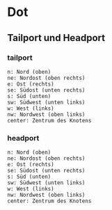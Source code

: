 # Dot

## Tailport und Headport

### tailport

```plaintext
n: Nord (oben)
ne: Nordost (oben rechts)
e: Ost (rechts)
se: Südost (unten rechts)
s: Süd (unten)
sw: Südwest (unten links)
w: West (links)
nw: Nordwest (oben links)
center: Zentrum des Knotens
```

### headport

```plaintext
n: Nord (oben)
ne: Nordost (oben rechts)
e: Ost (rechts)
se: Südost (unten rechts)
s: Süd (unten)
sw: Südwest (unten links)
w: West (links)
nw: Nordwest (oben links)
center: Zentrum des Knotens
```
